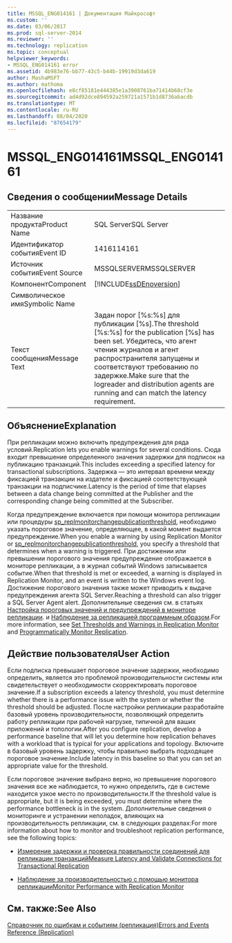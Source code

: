 ```yaml
---
title: MSSQL_ENG014161 | Документация Майкрософт
ms.custom: ''
ms.date: 03/06/2017
ms.prod: sql-server-2014
ms.reviewer: ''
ms.technology: replication
ms.topic: conceptual
helpviewer_keywords:
- MSSQL_ENG014161 error
ms.assetid: 4b983e76-bb77-43c5-b44b-19919d3da619
author: MashaMSFT
ms.author: mathoma
ms.openlocfilehash: e8cf85181e444385e1a3908761ba71414b68cf3e
ms.sourcegitcommit: ad4d92dce894592a259721a1571b1d8736abacdb
ms.translationtype: MT
ms.contentlocale: ru-RU
ms.lasthandoff: 08/04/2020
ms.locfileid: "87654179"
---
```

# <a name="mssql_eng014161"></a><span data-ttu-id="ae096-102">MSSQL_ENG014161</span><span class="sxs-lookup"><span data-stu-id="ae096-102">MSSQL_ENG014161</span></span>
    
## <a name="message-details"></a><span data-ttu-id="ae096-103">Сведения о сообщении</span><span class="sxs-lookup"><span data-stu-id="ae096-103">Message Details</span></span>  
  
|||  
|-|-|  
|<span data-ttu-id="ae096-104">Название продукта</span><span class="sxs-lookup"><span data-stu-id="ae096-104">Product Name</span></span>|<span data-ttu-id="ae096-105">SQL Server</span><span class="sxs-lookup"><span data-stu-id="ae096-105">SQL Server</span></span>|  
|<span data-ttu-id="ae096-106">Идентификатор события</span><span class="sxs-lookup"><span data-stu-id="ae096-106">Event ID</span></span>|<span data-ttu-id="ae096-107">14161</span><span class="sxs-lookup"><span data-stu-id="ae096-107">14161</span></span>|  
|<span data-ttu-id="ae096-108">Источник события</span><span class="sxs-lookup"><span data-stu-id="ae096-108">Event Source</span></span>|<span data-ttu-id="ae096-109">MSSQLSERVER</span><span class="sxs-lookup"><span data-stu-id="ae096-109">MSSQLSERVER</span></span>|  
|<span data-ttu-id="ae096-110">Компонент</span><span class="sxs-lookup"><span data-stu-id="ae096-110">Component</span></span>|[!INCLUDE[ssDEnoversion](../../includes/ssdenoversion-md.md)]|  
|<span data-ttu-id="ae096-111">Символическое имя</span><span class="sxs-lookup"><span data-stu-id="ae096-111">Symbolic Name</span></span>||  
|<span data-ttu-id="ae096-112">Текст сообщения</span><span class="sxs-lookup"><span data-stu-id="ae096-112">Message Text</span></span>|<span data-ttu-id="ae096-113">Задан порог [%s:%s] для публикации [%s].</span><span class="sxs-lookup"><span data-stu-id="ae096-113">The threshold [%s:%s] for the publication [%s] has been set.</span></span> <span data-ttu-id="ae096-114">Убедитесь, что агент чтения журналов и агент распространителя запущены и соответствуют требованию по задержке.</span><span class="sxs-lookup"><span data-stu-id="ae096-114">Make sure that the logreader and distribution agents are running and can match the latency requirement.</span></span>|  
  
## <a name="explanation"></a><span data-ttu-id="ae096-115">Объяснение</span><span class="sxs-lookup"><span data-stu-id="ae096-115">Explanation</span></span>  
 <span data-ttu-id="ae096-116">При репликации можно включить предупреждения для ряда условий.</span><span class="sxs-lookup"><span data-stu-id="ae096-116">Replication lets you enable warnings for several conditions.</span></span> <span data-ttu-id="ae096-117">Сюда входит превышение определенного значения задержки для подписок на публикацию транзакций.</span><span class="sxs-lookup"><span data-stu-id="ae096-117">This includes exceeding a specified latency for transactional subscriptions.</span></span> <span data-ttu-id="ae096-118">Задержка — это интервал времени между фиксацией транзакции на издателе и фиксацией соответствующей транзакции на подписчике.</span><span class="sxs-lookup"><span data-stu-id="ae096-118">Latency is the period of time that elapses between a data change being committed at the Publisher and the corresponding change being committed at the Subscriber.</span></span>  
  
 <span data-ttu-id="ae096-119">Когда предупреждение включается при помощи монитора репликации или процедуры [sp_replmonitorchangepublicationthreshold](/sql/relational-databases/system-stored-procedures/sp-replmonitorchangepublicationthreshold-transact-sql), необходимо указать пороговое значение, определяющее, в какой момент выдается предупреждение.</span><span class="sxs-lookup"><span data-stu-id="ae096-119">When you enable a warning by using Replication Monitor or [sp_replmonitorchangepublicationthreshold](/sql/relational-databases/system-stored-procedures/sp-replmonitorchangepublicationthreshold-transact-sql), you specify a threshold that determines when a warning is triggered.</span></span> <span data-ttu-id="ae096-120">При достижении или превышении порогового значения предупреждение отображается в мониторе репликации, а в журнал событий Windows записывается событие.</span><span class="sxs-lookup"><span data-stu-id="ae096-120">When that threshold is met or exceeded, a warning is displayed in Replication Monitor, and an event is written to the Windows event log.</span></span> <span data-ttu-id="ae096-121">Достижение порогового значения также может приводить к выдаче предупреждения агента SQL Server.</span><span class="sxs-lookup"><span data-stu-id="ae096-121">Reaching a threshold can also trigger a SQL Server Agent alert.</span></span> <span data-ttu-id="ae096-122">Дополнительные сведения см. в статьях [Настройка пороговых значений и предупреждений в мониторе репликации](monitor/set-thresholds-and-warnings-in-replication-monitor.md). и [Наблюдение за репликацией программным образом](monitoring-replication.md).</span><span class="sxs-lookup"><span data-stu-id="ae096-122">For more information, see [Set Thresholds and Warnings in Replication Monitor](monitor/set-thresholds-and-warnings-in-replication-monitor.md) and [Programmatically Monitor Replication](monitoring-replication.md).</span></span>  
  
## <a name="user-action"></a><span data-ttu-id="ae096-123">Действие пользователя</span><span class="sxs-lookup"><span data-stu-id="ae096-123">User Action</span></span>  
 <span data-ttu-id="ae096-124">Если подписка превышает пороговое значение задержки, необходимо определить, является это проблемой производительности системы или свидетельствует о необходимости скорректировать пороговое значение.</span><span class="sxs-lookup"><span data-stu-id="ae096-124">If a subscription exceeds a latency threshold, you must determine whether there is a performance issue with the system or whether the threshold should be adjusted.</span></span> <span data-ttu-id="ae096-125">После настройки репликации разработайте базовый уровень производительности, позволяющий определить работу репликации при рабочей нагрузке, типичной для ваших приложений и топологии.</span><span class="sxs-lookup"><span data-stu-id="ae096-125">After you configure replication, develop a performance baseline that will let you determine how replication behaves with a workload that is typical for your applications and topology.</span></span> <span data-ttu-id="ae096-126">Включите в базовый уровень задержку, чтобы правильно выбрать подходящее пороговое значение.</span><span class="sxs-lookup"><span data-stu-id="ae096-126">Include latency in this baseline so that you can set an appropriate value for the threshold.</span></span>  
  
 <span data-ttu-id="ae096-127">Если пороговое значение выбрано верно, но превышение порогового значения все же наблюдается, то нужно определить, где в системе находится узкое место по производительности.</span><span class="sxs-lookup"><span data-stu-id="ae096-127">If the threshold value is appropriate, but it is being exceeded, you must determine where the performance bottleneck is in the system.</span></span> <span data-ttu-id="ae096-128">Дополнительные сведения о мониторинге и устранении неполадок, влияющих на производительность репликации, см. в следующих разделах:</span><span class="sxs-lookup"><span data-stu-id="ae096-128">For more information about how to monitor and troubleshoot replication performance, see the following topics:</span></span>  
  
-   [<span data-ttu-id="ae096-129">Измерение задержки и проверка правильности соединений для репликации транзакций</span><span class="sxs-lookup"><span data-stu-id="ae096-129">Measure Latency and Validate Connections for Transactional Replication</span></span>](monitor/measure-latency-and-validate-connections-for-transactional-replication.md)  
  
-   [<span data-ttu-id="ae096-130">Наблюдение за производительностью с помощью монитора репликации</span><span class="sxs-lookup"><span data-stu-id="ae096-130">Monitor Performance with Replication Monitor</span></span>](monitor/monitor-performance-with-replication-monitor.md)  
  
## <a name="see-also"></a><span data-ttu-id="ae096-131">См. также:</span><span class="sxs-lookup"><span data-stu-id="ae096-131">See Also</span></span>  
 [<span data-ttu-id="ae096-132">Справочник по ошибкам и событиям (репликация)</span><span class="sxs-lookup"><span data-stu-id="ae096-132">Errors and Events Reference &#40;Replication&#41;</span></span>](errors-and-events-reference-replication.md)  
  
  
